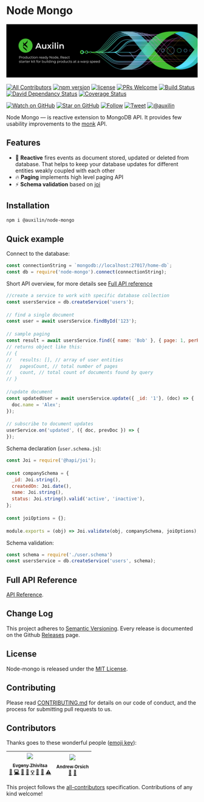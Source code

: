 
# Node Mongo

[![Auxilin.com — Production ready Node, React starter kit for building products at a warp speed](https://raw.githubusercontent.com/auxilincom/component-template/master/assets/cover-black.png)](https://github.com/auxilincom/auxilin)

[![All Contributors](https://img.shields.io/badge/all_contributors-2-orange.svg?style=flat-square)](#contributors)
[![npm version](https://badge.fury.io/js/%40auxilin%2Fnode-mongo.svg)](https://badge.fury.io/js/%40auxilin%2Fnode-mongo) 
[![license](https://img.shields.io/github/license/mashape/apistatus.svg?style=flat-square)](https://github.com/auxilincom/node-mongo/blob/master/LICENSE)
[![PRs Welcome](https://img.shields.io/badge/PRs-welcome-brightgreen.svg?style=flat-square)](http://makeapullrequest.com)
[![Build Status](http://ci.auxilin.com/api/badges/auxilincom/node-mongo/status.svg)](http://ci.auxilin.com/auxilincom/node-mongo)
[![David Dependancy Status](https://david-dm.org/auxilincom/node-mongo.svg)](https://david-dm.org/auxilincom/node-mongo)
[![Coverage Status](https://coveralls.io/repos/github/auxilincom/node-mongo/badge.svg?branch=master)](https://coveralls.io/github/auxilincom/node-mongo?branch=master)


[![Watch on GitHub](https://img.shields.io/github/watchers/auxilincom/node-mongo.svg?style=social&label=Watch)](https://github.com/auxilincom/node-mongo/watchers)
[![Star on GitHub](https://img.shields.io/github/stars/auxilincom/node-mongo.svg?style=social&label=Stars)](https://github.com/auxilincom/node-mongo/stargazers)
[![Follow](https://img.shields.io/twitter/follow/auxilin.svg?style=social&label=Follow)](https://twitter.com/auxilin)
[![Tweet](https://img.shields.io/twitter/url/https/github.com/auxilincom/node-mongo.svg?style=social)](https://twitter.com/intent/tweet?text=I%27m%20using%20Auxilin%20components%20to%20build%20my%20next%20product%20🚀.%20Check%20it%20out:%20https://github.com/auxilincom/node-mongo)
[![@auxilin](https://img.shields.io/badge/%F0%9F%92%AC%20Telegram-t.me/auxilin-blue.svg)](https://t.me/auxilin)

Node Mongo — is reactive extension to MongoDB API. It provides few usability improvements to the [monk](https://github.com/Automattic/monk) API. 

## Features

* ️️🚀 **Reactive** fires events as document stored, updated or deleted from database. That helps to keep your database updates for different entities weakly coupled with each other
* 🔥 **Paging** implements high level paging API
* ⚡️ **Schema validation** based on [joi](https://github.com/hapijs/joi) 

## Installation

```
npm i @auxilin/node-mongo
```

## Quick example

Connect to the database:
```javascript
const connectionString = `mongodb://localhost:27017/home-db`;
const db = require('node-mongo').connect(connectionString);
```

Short API overview, for more details see [Full API reference](https://github.com/auxilincom/node-mongo/blob/master/API.md)
```javascript
//create a service to work with specific database collection
const usersService = db.createService('users');

// find a single document
const user = await usersService.findById('123');

// sample paging
const result = await usersService.find({ name: 'Bob' }, { page: 1, perPage: 30 });
// returns object like this:
// {
//   results: [], // array of user entities
//   pagesCount, // total number of pages
//   count, // total count of documents found by query
// }

//update document
const updatedUser = await usersService.update({ _id: '1'}, (doc) => {
  doc.name = 'Alex';
});

// subscribe to document updates
userService.on('updated', ({ doc, prevDoc }) => {
});
```

Schema declaration (`user.schema.js`):
```javascript
const Joi = require('@hapi/joi');

const companySchema = {
  _id: Joi.string(),
  createdOn: Joi.date(),
  name: Joi.string(),
  status: Joi.string().valid('active', 'inactive'),
};

const joiOptions = {};

module.exports = (obj) => Joi.validate(obj, companySchema, joiOptions);
```

Schema validation: 
```javascript
const schema = require('./user.schema')
const usersService = db.createService('users', schema);
```

## Full API Reference

[API Reference](https://github.com/auxilincom/node-mongo/blob/master/API.md).

## Change Log

This project adheres to [Semantic Versioning](http://semver.org/).
Every release is documented on the Github [Releases](https://github.com/auxilincom/node-mongo/releases) page.

## License

Node-mongo is released under the [MIT License](https://github.com/auxilincom/node-mongo/blob/master/LICENSE).

## Contributing

Please read [CONTRIBUTING.md](https://github.com/auxilincom/node-mongo/blob/master/CONTRIBUTING.md) for details on our code of conduct, and the process for submitting pull requests to us.

## Contributors

Thanks goes to these wonderful people ([emoji key](https://github.com/kentcdodds/all-contributors#emoji-key)):

<!-- ALL-CONTRIBUTORS-LIST:START - Do not remove or modify this section -->
<!-- prettier-ignore -->
| [<img src="https://avatars2.githubusercontent.com/u/6461311?v=4" width="100px;"/><br /><sub><b>Evgeny Zhivitsa</b></sub>](https://github.com/ezhivitsa)<br />[💬](#question-ezhivitsa "Answering Questions") [💻](https://github.com/auxilin/node-mongo/commits?author=ezhivitsa "Code") [🎨](#design-ezhivitsa "Design") [📖](https://github.com/auxilin/node-mongo/commits?author=ezhivitsa "Documentation") [💡](#example-ezhivitsa "Examples") [🤔](#ideas-ezhivitsa "Ideas, Planning, & Feedback") [👀](#review-ezhivitsa "Reviewed Pull Requests") [⚠️](https://github.com/auxilin/node-mongo/commits?author=ezhivitsa "Tests") | [<img src="https://avatars3.githubusercontent.com/u/681396?v=4" width="100px;"/><br /><sub><b>Andrew Orsich</b></sub>](https://github.com/anorsich)<br />[📖](https://github.com/auxilin/node-mongo/commits?author=anorsich "Documentation") [🤔](#ideas-anorsich "Ideas, Planning, & Feedback") |
| :---: | :---: |
<!-- ALL-CONTRIBUTORS-LIST:END -->

This project follows the [all-contributors](https://github.com/kentcdodds/all-contributors) specification. Contributions of any kind welcome!

